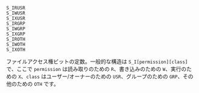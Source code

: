 ```
S_IRUSR
S_IWUSR
S_IXUSR
S_IRGRP
S_IWGRP
S_IXGRP
S_IROTH
S_IWOTH
S_IXOTH
```

ファイルアクセス権ビットの定数。一般的な構造は `S_I[permission][class]` で、ここで `permission` は読み取りのための `R`、書き込みのための `W`、実行のための `X`、`class` はユーザー/オーナーのための `USR`、グループのための `GRP`、その他のための `OTH` です。
